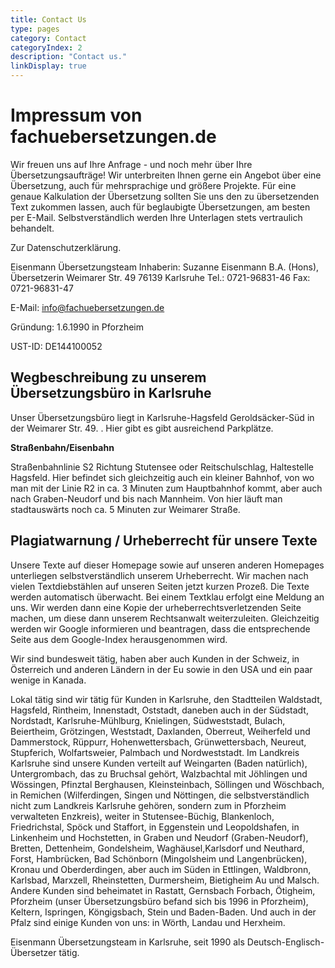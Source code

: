 ```yaml
---
title: Contact Us
type: pages
category: Contact
categoryIndex: 2
description: "Contact us."
linkDisplay: true
--- 
```


# Impressum von fachuebersetzungen.de

Wir freuen uns auf Ihre Anfrage - und noch mehr über Ihre Übersetzungsaufträge! Wir unterbreiten Ihnen gerne ein Angebot über eine Übersetzung, auch für mehrsprachige und größere Projekte. Für eine genaue Kalkulation der Übersetzung sollten Sie uns den zu übersetzenden Text zukommen lassen, auch für beglaubigte Übersetzungen, am besten per E-Mail. Selbstverständlich werden Ihre Unterlagen stets vertraulich behandelt.

Zur Datenschutzerklärung.

 
Eisenmann Übersetzungsteam
Inhaberin: Suzanne Eisenmann B.A. (Hons), Übersetzerin
Weimarer Str. 49
76139 Karlsruhe
Tel.: 0721-96831-46
Fax: 0721-96831-47

E-Mail: info@fachuebersetzungen.de

Gründung: 1.6.1990 in Pforzheim

UST-ID: DE144100052

## Wegbeschreibung zu unserem Übersetzungsbüro in Karlsruhe
Unser  Übersetzungsbüro liegt in Karlsruhe-Hagsfeld Geroldsäcker-Süd in der Weimarer Str. 49. . Hier gibt es gibt ausreichend Parkplätze.

**Straßenbahn/Eisenbahn**

Straßenbahnlinie S2 Richtung Stutensee oder Reitschulschlag, Haltestelle Hagsfeld. Hier befindet sich gleichzeitig auch  ein kleiner Bahnhof, von wo man mit der Linie R2 in ca. 3 Minuten zum Hauptbahnhof kommt, aber auch nach Graben-Neudorf und bis nach Mannheim. 
Von hier läuft man stadtauswärts noch ca. 5 Minuten zur Weimarer Straße.

## Plagiatwarnung / Urheberrecht für unsere Texte
Unsere Texte auf dieser Homepage sowie auf unseren anderen Homepages unterliegen selbstverständlich unserem Urheberrecht.  Wir machen nach vielen Textdiebstählen auf unseren Seiten jetzt kurzen Prozeß. Die Texte werden automatisch überwacht. Bei einem Textklau erfolgt eine Meldung an uns. Wir werden dann eine Kopie der urheberrechtsverletzenden Seite machen, um diese dann unserem Rechtsanwalt weiterzuleiten. Gleichzeitig werden wir Google informieren und beantragen, dass die entsprechende Seite aus dem Google-Index herausgenommen wird.

Wir sind bundesweit tätig, haben aber auch Kunden in der Schweiz, in Österreich und anderen Ländern in der Eu sowie in den USA und ein paar wenige in Kanada.

Lokal tätig sind wir tätig für Kunden in Karlsruhe, den Stadtteilen Waldstadt, Hagsfeld, Rintheim, Innenstadt, Oststadt, daneben auch in der Südstadt, Nordstadt, Karlsruhe-Mühlburg, Knielingen, Südweststadt, Bulach, Beiertheim, Grötzingen, Weststadt, Daxlanden, Oberreut, Weiherfeld und Dammerstock, Rüppurr, Hohenwettersbach, Grünwettersbach, Neureut, Stupferich, Wolfartsweier, Palmbach und Nordweststadt. Im Landkreis Karlsruhe sind unsere Kunden verteilt auf Weingarten (Baden natürlich), Untergrombach, das zu Bruchsal gehört, Walzbachtal mit Jöhlingen und Wössingen, Pfinztal Berghausen, Kleinsteinbach, Söllingen und Wöschbach, in Remichen (Wilferdingen, Singen und Nöttingen, die selbstverständlich nicht zum Landkreis Karlsruhe gehören, sondern zum in Pforzheim verwalteten Enzkreis), weiter in Stutensee-Büchig, Blankenloch, Friedrichstal, Spöck und Staffort, in Eggenstein und Leopoldshafen, in Linkenheim und Hochstetten, in Graben und Neudorf (Graben-Neudorf), Bretten, Dettenheim, Gondelsheim, Waghäusel,Karlsdorf und Neuthard, Forst, Hambrücken, Bad Schönborn (Mingolsheim und Langenbrücken), Kronau und Oberderdingen, aber auch im Süden in Ettlingen, Waldbronn,  Karlsbad, Marxzell, Rheinstetten, Durmersheim, Bietigheim Au und Malsch. Andere Kunden sind beheimatet in Rastatt, Gernsbach Forbach, Ötigheim, Pforzheim (unser Übersetzungsbüro befand sich bis 1996 in Pforzheim), Keltern, Ispringen, Köngigsbach, Stein und Baden-Baden. Und auch in der Pfalz sind einige Kunden von uns: in Wörth, Landau und Herxheim.

Eisenmann Übersetzungsteam in Karlsruhe, seit 1990 als Deutsch-Englisch-Übersetzer tätig.

